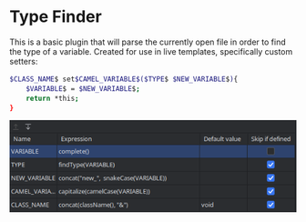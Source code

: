 # Type Finder
This is a basic plugin that will parse the currently open file in order to find the type of a variable.
Created for use in live templates, specifically custom setters:
```bash
$CLASS_NAME$ set$CAMEL_VARIABLE$($TYPE$ $NEW_VARIABLE$){
    $VARIABLE$ = $NEW_VARIABLE$;
    return *this;
}
```
![variables](image.png)